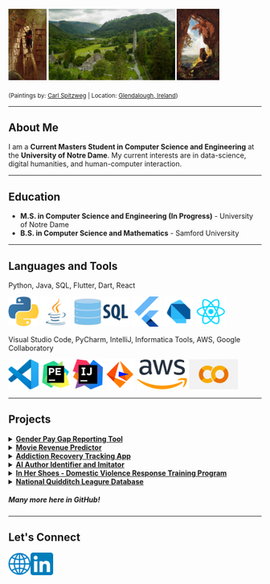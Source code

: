 <p float="left">
  <img src="assets/the_bookworm.jpg" width="15%" />
  <img src="assets/glendalough2.png" width="50%" />
  <img src="assets/the_gnome.jpg" width="16.70%" />
</p>

<sub>(Paintings by: <a href="https://en.wikipedia.org/wiki/Carl_Spitzweg">Carl Spitzweg</a> | Location: <a href="https://en.wikipedia.org/wiki/Glendalough">Glendalough, Ireland</a>)</sub>

___
## About Me
I am a **Current Masters Student in Computer Science and Engineering** at the **University of Notre Dame**. My current interests are in data-science, digital humanities, and human-computer interaction.

___
## Education
- **M.S. in Computer Science and Engineering (In Progress)** - University of Notre Dame
- **B.S. in Computer Science and Mathematics** - Samford University

___
## Languages and Tools
Python, Java, SQL, Flutter, Dart, React

<p float="left">
  <img src="assets/python.png"    height="60px" />
  <img src="assets/java.png"      height="60px" />
  <img src="assets/sql.png"       height="60px" />
  <img src="assets/flutter.png"   height="60px" />
  <img src="assets/dart (2).png"  height="60px" />
  <img src="assets/react1.png"    height="60px" />
</p>


Visual Studio Code, PyCharm, IntelliJ, Informatica Tools, AWS, Google Collaboratory

<p float="left">
  <img src="assets/vscode.png"        height="60px" />
  <img src="assets/pycharm.png"       height="60px" />
  <img src="assets/intellij.png"      height="60px" />
  <img src="assets/informatica.webp"  height="60px" />
  <img src="assets/aws.png"           height="60px" />
  <img src="assets/collab.png"        height="60px" />
</p>

___
## Projects
<details>
  <summary>
    <a href='https://github.com/matt0681/GPG_Tool'><strong>Gender Pay Gap Reporting Tool</strong></a>
  </summary>
  <p></p>
  A website which generates a gender pay gap assessment report based on a company's payroll data.
  
  &nbsp;&nbsp;&nbsp;&nbsp;Skills:  Python, Streamlit, Data Analysis, Mathematics, Payroll, Human Resources
</details>

<details>
  <summary>
    <a href='https://github.com/matt0681/Data-Science-Project'><strong>Movie Revenue Predictor</strong></a>
  </summary>
  <p></p>
  A project with accompanying website which developed multiple models to predict revenue in movies.
  
  &nbsp;&nbsp;&nbsp;&nbsp;Skills:  Data Analytics, Python, Machine Learning, Statistics, Artificial Intelligence (AI), Streamlit, Cinema
</details>

<details>
  <summary>
    <a href='https://github.com/matt0681/Addiction-Recovery-App'><strong>Addiction Recovery Tracking App</strong></a>
  </summary>
  <p></p>
  A fully developed mobile app which allows users to track their sobriety.
  
  &nbsp;&nbsp;&nbsp;&nbsp;Skills:  Mobile App Development, Flutter, Dart, SQL, UI & UX Design, Full-Stack Development, Social Good, Social Change
</details>

<details>
  <summary>
    <a href='https://github.com/matt0681/AI-Author-Finetuning-Stylometry'><strong>AI Author Identifier and Imitator</strong></a>
  </summary>
  <p></p>
  An experimental project into training an AI model to imitate author writing style.
  
  &nbsp;&nbsp;&nbsp;&nbsp;Skills:  Python, Streamlit, Data Analysis, Stylometry, Artificial Intelligence (AI), Machine Learning (ML)
</details>

<details>
  <summary>
    <a href='https://github.com/matt0681/In-Her-Shoes-Simulation'><strong>In Her Shoes - Domestic Violence Response Training Program</strong></a>
  </summary>
  <p></p>
  A virtual reality (VR) program used to teach users how to respond to domestic violence situations.
  
  &nbsp;&nbsp;&nbsp;&nbsp;Skills:  Unity VR, C#, UI & UX Design, Social Good, Social Change
</details>

<details>
  <summary>
    <a href='https://github.com/matt0681/Databases-Course-Project'><strong>National Quidditch Leagure Database</strong></a>
  </summary>
  <p></p>
  A database for a fictional Quidditch sports league to help track games, players, and teams. 
  
  &nbsp;&nbsp;&nbsp;&nbsp;Skills:  SQL, Databases, Microsoft Azure, Javascript, Python, Harry Potter
</details>

##### Many more here in GitHub!

___
## Let's Connect
<a href="https://matt0681.github.io/">
  <img align="left" alt="Matthew Lad | Website" height="45px" src="assets/website1.png"/>
</a>
<a href="https://www.linkedin.com/in/matthew-lad/">
  <img align="left" alt="Matthew Lad | LinkedIn" height="45px" src="assets/linkedin.png"/>
</a>

